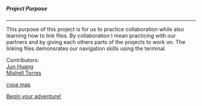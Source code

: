 
##### Project Purpose
________

This purpose of this project is for us to practice collaboration while also learning how to link files.
By collaboration I mean practicing with our partners and by giving each others parts of the projects to work on.
The linking files demonsrates our navigation skills using the terminal.

Contributors:  
[Jun Huang](https://github.com/junh4533)  
[Mishell Torres](https://github.com/mishellt1023)

[cyoa map](https://docs.google.com/drawings/d/1P19MInLeJUvY5lyf7KK4Z0aq91phNfMOCUXhkYrNB6o/edit)

[Begin your adventure!](begin.md)


